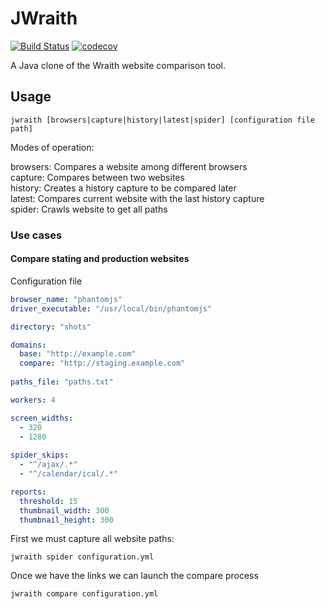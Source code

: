 # JWraith

[![Build Status](https://travis-ci.org/earelin/JWraith.svg)](https://travis-ci.org/earelin/JWraith)
[![codecov](https://codecov.io/gh/earelin/JWraith/branch/master/graph/badge.svg)](https://codecov.io/gh/earelin/JWraith)

A Java clone of the Wraith website comparison tool.

## Usage

```
jwraith [browsers|capture|history|latest|spider] [configuration file path]
```

Modes of operation:

browsers: Compares a website among different browsers  
capture: Compares between two websites  
history: Creates a history capture to be compared later  
latest: Compares current website with the last history capture  
spider: Crawls website to get all paths  

### Use cases

#### Compare stating and production websites

Configuration file

```yaml
browser_name: "phantomjs"
driver_executable: "/usr/local/bin/phantomjs"

directory: "shots"

domains:
  base: "http://example.com"
  compare: "http://staging.example.com"
  
paths_file: "paths.txt"

workers: 4

screen_widths:
  - 320
  - 1280
  
spider_skips:
  - "^/ajax/.*"
  - "^/calendar/ical/.*"

reports:
  threshold: 15
  thumbnail_width: 300
  thumbnail_height: 300
```

First we must capture all website paths:

```
jwraith spider configuration.yml
```

Once we have the links we can launch the compare process

```
jwraith compare configuration.yml
```
